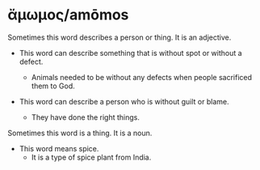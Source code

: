 # ἄμωμος/amōmos  
Sometimes this word describes a person or thing. It is an adjective. 

* This word can describe something that is without spot or without a defect.
    * Animals needed to be without any defects when people sacrificed them to God. 

* This word can describe a person who is without guilt or blame.
    * They have done the right things. 

Sometimes this word is a thing. It is a noun.

* This word means spice. 
    * It is a type of spice plant from India. 